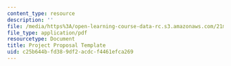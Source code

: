 ```yaml
---
content_type: resource
description: ''
file: /media/https%3A/open-learning-course-data-rc.s3.amazonaws.com/21m-385-interactive-music-systems-fall-2016/c25b644bfd389df2acdcf4461efca269_MIT21M_385F16_project-template.pdf
file_type: application/pdf
resourcetype: Document
title: Project Proposal Template
uid: c25b644b-fd38-9df2-acdc-f4461efca269
---
```

